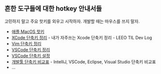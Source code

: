 ## 흔한 도구들에 대한 hotkey 안내서들

고민하지 말고 주요 핫키를 외우고 시작하자. 개발할 때는 마우스를 쓰지 말자.

* [애플 MacOS 핫키](https://support.apple.com/ko-kr/HT201236)
* [XCode 단축키 정리](https://dev200ok.blogspot.com/2020/07/xcode.html) - 내가 자주쓰는 Xcode 단축키 정리 - LEEO TIL Dev Log
* [Vim 단축키 정리](https://vim.rtorr.com/lang/ko)
* [VSCode 단축키 정리](file/VSCode_Cheat_Sheet.pdf)
* [VSCode 단축키 설정](https://24hours-beginner.tistory.com/8)
* [개발툴 단축키 비교표](https://okdevtv.com/mib/intellij/shortcuts) - IntelliJ, VSCode, Eclipse, Visual Studio 단축키 비교표
* ...
